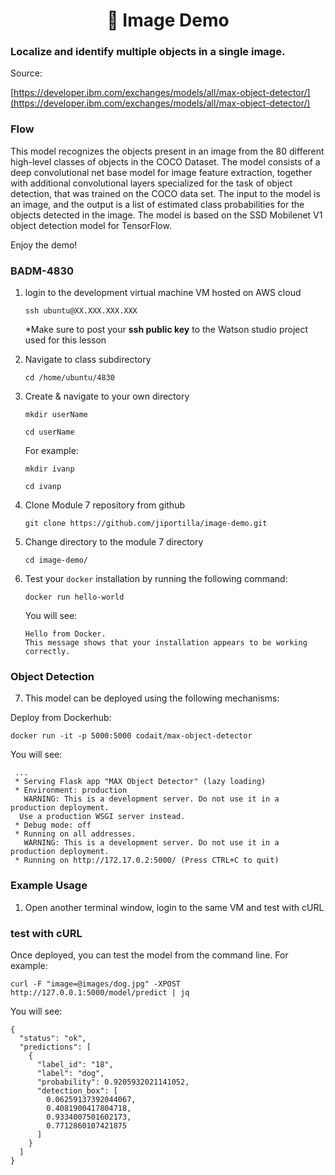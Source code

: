 <h1 align="center" style="border-bottom: none;">🔎 Image Demo </h1>

<h3> Localize and identify multiple objects in a single image.</h3>

Source:

[https://developer.ibm.com/exchanges/models/all/max-object-detector/](https://developer.ibm.com/exchanges/models/all/max-object-detector/)



### Flow

This model recognizes the objects present in an image from the 80 different high-level classes of objects in the COCO Dataset. The model consists of a deep convolutional net base model for image feature extraction, together with additional convolutional layers specialized for the task of object detection, that was trained on the COCO data set. The input to the model is an image, and the output is a list of estimated class probabilities for the objects detected in the image. The model is based on the SSD Mobilenet V1 object detection model for TensorFlow.



Enjoy the demo!

<h3>BADM-4830</h3>

</p>

1. login to the development virtual machine VM hosted on AWS cloud

	 `
    ssh ubuntu@XX.XXX.XXX.XXX
    `
    
    *Make sure to post your **ssh public key** to the Watson studio project used for this lesson
    
2. Navigate to class subdirectory

	`cd /home/ubuntu/4830`
	
3. Create & navigate to your own directory

	`mkdir userName`
	
	`cd userName`
	
	For example:
	
	`mkdir ivanp`
	
	`cd ivanp`
	
	
4. Clone Module 7 repository from github

	`git clone https://github.com/jiportilla/image-demo.git`
	
5. Change directory to the module 7 directory

	`cd image-demo/`
	
6. Test your `docker` installation by running the following command:

	`docker run hello-world`
	
	You will see:
	```
	Hello from Docker.
	This message shows that your installation appears to be working correctly.
	```

<h3>Object Detection</h3>


7. This model can be deployed using the following mechanisms:


Deploy from Dockerhub:

```
docker run -it -p 5000:5000 codait/max-object-detector
```
	
You will see:
	
```
 ...
 * Serving Flask app "MAX Object Detector" (lazy loading)
 * Environment: production
   WARNING: This is a development server. Do not use it in a production deployment.
  Use a production WSGI server instead.
 * Debug mode: off
 * Running on all addresses.
   WARNING: This is a development server. Do not use it in a production deployment.
 * Running on http://172.17.0.2:5000/ (Press CTRL+C to quit)
```

<h3>Example Usage</h3>

1. Open another terminal window, login to the same VM and test with cURL


<h3>test with cURL</h3>

Once deployed, you can test the model from the command line. For example:


```
curl -F "image=@images/dog.jpg" -XPOST http://127.0.0.1:5000/model/predict | jq

```

You will see:


```
{
  "status": "ok",
  "predictions": [
    {
      "label_id": "18",
      "label": "dog",
      "probability": 0.9205932021141052,
      "detection_box": [
        0.06259137392044067,
        0.4081900417804718,
        0.9334007501602173,
        0.7712860107421875
      ]
    }
  ]
}
```

